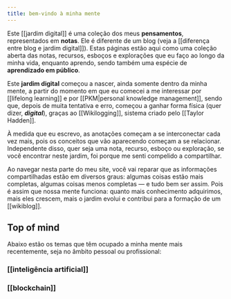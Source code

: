 ```yaml
---
title: bem-vindo à minha mente
---
```

Este [[jardim digital]] é uma coleção dos meus **pensamentos**, representados em **notas**. Ele é diferente de um blog (veja a [[diferença entre blog e jardim digital]]). Estas páginas estão aqui como uma coleção aberta das notas, recursos, esboços e explorações que eu faço ao longo da minha vida, enquanto aprendo, sendo também uma espécie de **aprendizado em público**.

Este **jardim digital** começou a nascer, ainda somente dentro da minha mente, a partir do momento em que eu comecei a me interessar por [[lifelong learning]] e por [[PKM|personal knowledge management]], sendo que, depois de muita tentativa e erro, começou a ganhar forma física (quer dizer, **_digital_**), graças ao [[Wikilogging]], sistema criado pelo [[Taylor Hadden]].

À medida que eu escrevo, as anotações começam a se interconectar cada vez mais, pois os conceitos que vão aparecendo começam a se relacionar. Independente disso, quer  seja uma nota, recurso, esboço ou exploração, se você encontrar neste jardim, foi porque me senti compelido a compartilhar.

Ao navegar nesta parte do meu site, você vai reparar que as informações compartilhadas estão em diversos graus: algumas coisas estão mais completas, algumas coisas menos completas — e tudo bem ser assim. Pois é assim que nossa mente funciona: quanto mais conhecimento adquirimos, mais eles crescem, mais o jardim evolui e contribui para a formação de um [[wikiblog]].

## Top of mind

Abaixo estão os temas que têm ocupado a minha mente mais recentemente, seja no âmbito pessoal ou profissional:

### [[inteligência artificial]]
### [[blockchain]]






